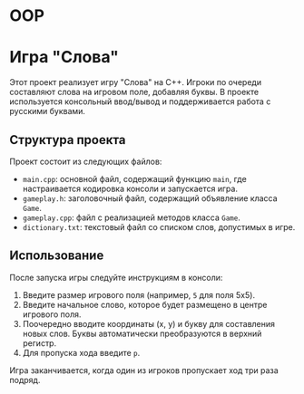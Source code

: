 # OOP
# Игра "Слова"

Этот проект реализует игру "Слова" на C++. Игроки по очереди составляют слова на игровом поле, добавляя буквы. В проекте используется консольный ввод/вывод и поддерживается работа с русскими буквами.

## Структура проекта

Проект состоит из следующих файлов:

- `main.cpp`: основной файл, содержащий функцию `main`, где настраивается кодировка консоли и запускается игра.
- `gameplay.h`: заголовочный файл, содержащий объявление класса `Game`.
- `gameplay.cpp`: файл с реализацией методов класса `Game`.
- `dictionary.txt`: текстовый файл со списком слов, допустимых в игре.

## Использование

После запуска игры следуйте инструкциям в консоли:

1. Введите размер игрового поля (например, `5` для поля 5x5).
2. Введите начальное слово, которое будет размещено в центре игрового поля.
3. Поочередно вводите координаты (x, y) и букву для составления новых слов. Буквы автоматически преобразуются в верхний регистр.
4. Для пропуска хода введите `p`.

Игра заканчивается, когда один из игроков пропускает ход три раза подряд.
